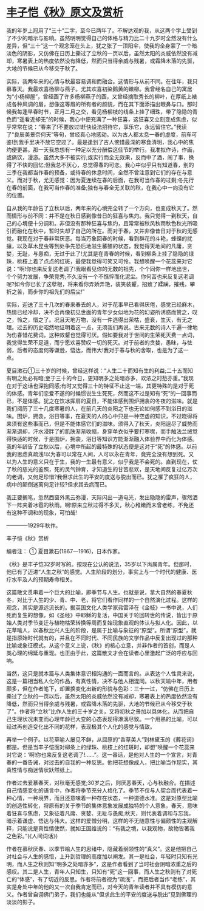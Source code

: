 # [丰子恺《秋》原文及赏析](https://www.vrrw.net/wx/9054.html)

我的年岁上冠用了“三十”二字，至今已两年了。不解达观的我，从这两个字上受到了不少的暗示与影响。虽然明明觉得自己的体格与精力比二十九岁时全然没有什么差异，但“三十”这一个观念笼在头上，犹之张了一顶阳伞，使我的全身蒙了一个暗淡色的阴影，又仿佛在日历上撕过了立秋的一页以后，虽然太阳的炎威依然没有减却，寒暑表上的热度依然没有降低，然而只当得余威与残暑，或霜降木落的先驱，大地的节候已从今移交于秋了。

实际，我两年来的心情与秋最容易调和而融合。这情形与从前不同。在往年，我只慕春天。我最欢喜杨柳与燕子。尤其欢喜初染鹅黄的嫩柳。我曾经名自己的寓居为“小杨柳屋”，曾经画了许多杨柳燕子的画，又曾经摘取秀长的柳叶，在厚纸上裱成各种风调的眉，想像这等眉的所有者的颜貌，而在其下面添描出眼鼻与口。那时候我每逢早春时节，正月二月之交，看见杨柳枝的线条上挂了细珠，带了隐隐的青色而“遥看近却无”的时候，我心中便充满了一种狂喜，这狂喜又立刻变成焦虑，似乎常常在说：“春来了!不要放过!赶快设法招待它，享乐它，永远留住它。”我读了“良辰美景奈何天”等句，曾经真心地感动。以为古人都太息一春的虚度，前车可鉴!到我手里决不放它空过了。最是逢到了古人惋惜最深的寒食清明，我心中的焦灼便更甚。那一天我总想有一种足以充分酬偿这佳节的举行。我准拟作诗，作画，或痛饮，漫游。虽然大多不被实行;或实行而全无效果，反而中了酒，闹了事，换得了不快的回忆;但我总不灰心，总觉得春的可恋。我心中似乎只有知道春，别的三季在我都当作春的预备，或待春的休息时间，全然不曾注意到它们的存在与意义。而对于秋，尤无感觉：因为夏连续在春的后面，在我可当作春的过剩;冬先行在春的前面，在我可当作春的准备;独有与春全无关联的秋，在我心中一向没有它的位置。



自从我的年龄告了立秋以后，两年来的心境完全转了一个方向，也变成秋天了。然而情形与前不同：并不是在秋日感到像昔日的狂喜与焦灼。我只觉得一到秋天，自己的心境便十分调和。非但没有那种狂喜与焦灼，且常常被秋风秋雨秋色秋光所吸引而融化在秋中，暂时失却了自己的所在。而对于春，又并非像昔日对于秋的无感觉。我现在对于春非常厌恶。每当万象回春的时候，看到群花的斗艳，蜂蝶的扰攘，以及草木昆虫等到处争先恐后地滋生蕃殖的状态，我觉得天地间的凡庸，贪婪，无耻，与愚痴，无过于此了!尤其是在青春的时候，看到柳条上挂了隐隐的绿珠，桃枝上着了点点的红斑，最使我觉得可笑又可怜。我想唤醒一个花蕊来对它说：“啊!你也来反复这老调了!我眼看见你的无数的祖先，个个同你一样地出世，个个努力发展，争荣竞秀;不久没有一个不憔悴而化泥尘。你何苦也来反复这老调呢?如今你已长了这孽根，将来看你弄娇弄艳，装笑装颦，招致了蹂躏，摧残，攀折之苦，而步你的祖先们的后尘!”

实际，迎送了三十几次的春来春去的人，对于花事早已看得厌倦，感觉已经麻木，热情已经冷却，决不会再像初见世面的青年少女似地为花的幻姿所诱惑而赞之，叹之，怜之，惜之了。况且天地万物，没有一件逃得出荣枯，盛衰，生灭，有无之理。过去的历史昭然地证明着这一点，无须我们再说。古来无数的诗人千遍一律地为伤春惜花费词，这种效颦也觉得可厌。假如要我对于世间的生荣死灭费一点词，我觉得生荣不足道，而宁愿欢喜赞叹一切的死灭。对于前者的贪婪，愚昧，与怯弱，后者的态度何等谦逊，悟达，而伟大!我对于春与秋的舍取，也是为了这一点。

夏目漱石①三十岁的时候，曾经这样说：“人生二十而知有生的利益;二十五而知有明之处必有暗;至于三十的今日，更知明多之处暗亦多，欢浓之时愁亦重。”我现在对于这话也深抱同感;有时又觉得三十的特征不止这一端，其更特殊的是对于死的体感。青年们恋爱不遂的时候惯说生生死死，然而这不过是知有“死”的一回事而已，不是体感。犹之在饮冰挥扇的夏日，不能体感到围炉拥衾的冬夜的滋味。就是我们阅历了三十几度寒暑的人，在前几天的炎阳之下也无论如何感不到浴日的滋味。围炉，拥衾，浴日等事，在夏天的人的心中只是一种空虚的知识，不过晓得将来须有这些事而已，但是不能体感它们的滋味。须得入了秋天，炎阳逞尽了威势而渐渐退却，汗水浸胖了的肌肤渐渐收缩，身穿单衣似乎要打寒噤，而手触法兰绒觉得快适的时候，于是围炉，拥衾，浴日等知识方能渐渐融入体验界中而化为体感。我的年龄告了立秋以后，心境中所起的最特殊的状态便是这对于“死”的体感。以前我的思虑真疏浅!以为春可以常在人间，人可以永在青年，竟完全没有想到死。又以为人生的意义只在于生，我的一生最有意义，似乎我是不会死的。直到现在，仗了秋的慈光的鉴照，死的灵气钟育，才知道生的甘苦悲欢，是天地间反复过亿万次的老调，又何足珍惜?我但求此生的平安的度送与脱出而已。犹之罹了疯狂的人，病中的颠倒迷离何足计较?但求其去病而已。

我正要搁笔，忽然西窗外黑云弥漫，天际闪出一道电光，发出隐隐的雷声，骤然洒下一阵夹着冰雹的秋雨。啊!原来立秋过得不多天，秋心稚嫩而未曾老练，不免还有这种不调和的现象，可怕哉!

————1929年秋作。

丰子恺《秋》赏析

编者注： ① 夏目漱石(1867—1916)，日本作家。

《秋》是丰子恺32岁时写的。按现在公认的说法，35岁以下尚属青年。但那时，他已有了迈进“人生之秋”的感觉。人生阶段的划分，事实上与一个时代的健康、医疗水平及人的预期寿命相关。

这篇散文贯串着一个巨大的比喻，即季节与人生。也就是说，拿大自然的春夏秋冬，对比于人生的少、青、中、老，将它们看作同样的一个自然演化过程。这样的观念，其实是源远流长的。据英国文化人类学家弗雷泽在《金枝》一书中说，人们死而复生的想像，如《圣经》中耶稣的复活，中国关于轮回转世的传说，皆出于原始人类对季节变迁与植物枯荣转换等周而复始现象直观的体认与拟人化。因此，以花草喻人，以春秋比兴人生的阶段，是属于比喻与象征的“原型”。所谓“原型”，就是指原始时代就有的，并且在不同时代、不同民族的文学作品中反复出现过的那种比喻或象征模式。从这个意义上说，《秋》的核心立意，并非作者的首创，而是人类心理的绵延与重现。也正由于此，这篇散文才会在读者心里激起广泛的呼应与回响。

当然，这只是就本篇与人类集体意识相沟通的一面而言的。从表达个人性灵来说，这是一篇相当私人化的作品，有真性情，决不与他人相混同。以秋天喻中年，用者颇多，但在作者笔下，却置换变化出新的形貌与色彩：三十一过，“仿佛在日历上撕过了立秋的一页以后，虽然太阳的炎威依然没有减却，寒暑表上的热度依然没有降低，然而只当得余威与残暑，或霜降木落的先驱，大地的节候已从今移交于秋了”。作者将“立秋”比作人生的三十岁之关，又将初秋之景加以具体化，从而把自己生理状况未变而心理年龄已大变的心态表现得淋漓尽致。一个用熟的比喻，可以经过再创造变化出不同的花样，表现极其个人化的感觉与情致。

再举一个例子。以花草喻人屡见不鲜，从屈原的“香草美人”到林黛玉的《葬花词》都是。但是当丰子恺面对柳条上的绿珠、桃枝上的红斑时，却想“唤醒一个花蕊来对它说：‘啊!你也来反复这老调了!……”。这一番话，是他对人生的一个宣言，对青春的一番告诫，对过去的自我的一种反思。他把花想像成人，把比喻当作现实，其真性情与痴迷情状跃然纸上。

作者过去爱慕春天，对秋毫无感觉;30岁之后，则厌恶春天，心与秋融合。在描述自己情感变化的语言中，作者将季节充分人格化了。季节不仅与人契合而代表着一种心情，一种境界，而且还意味着一种存在状态，一种道德水准。这是对原型比喻的创造性转化，将原有的关于季节的集体意象发展成独特的个人意象。春天，意味着狂喜与焦虑，又象征着凡庸、贪婪、无耻与愚痴;秋天，则代表着调和与忘我，暗示着谦虚、悟达与伟大。这样的爱憎分明，这样的不无随意性与偏颇性的主观解释，只能说是真性情使然，就如王国维说的：“有我之境，以我观物，故物皆著我之色彩。”(《人间词话》)

作者在慕秋厌春、以季节喻人生的思绪中，隐藏着纲领性的“真义”。这是他把自己对社会与人生的感悟，上升到哲理的高度加以阐发。其一是社会，年轻时只知有光明，而人生之秋则知“明多之处暗亦多”，这是作者看到了当时社会阴暗浓重之后的感叹。其二是人生，青年人只知生，只知有“死”这一回事，而人生之秋则有了对死亡的“体感”，有了切近的反思。作者将前者视为“疏浅”，而把后者当作“老练”，其实是身处中年的他的又一次自我肯定而已，对今天的青年读者并不具有模仿的意义。作者曾自诩佛门弟子，我们也能从“但求此生的平安的度送与脱出”见到佛理的淡淡的影子。

